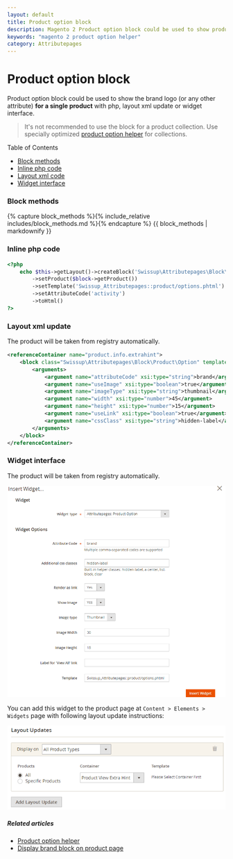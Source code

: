 ```yaml
---
layout: default
title: Product option block
description: Magento 2 Product option block could be used to show product brand logo at product page
keywords: "magento 2 product option helper"
category: Attributepages
---
```


# Product option block

Product option block could be used to show the brand logo (or any other attribute)
**for a single product** with php, layout xml update or widget interface.

> It's not recommended to use the block for a product collection. Use specially optimized
> [product option helper](/m2/extensions/attributepages/widgets-and-blocks/product-option-helper)
> for collections.

Table of Contents

- [Block methods](#block-methods)
- [Inline php code](#inline-php-code)
- [Layout xml code](#layout-xml-update)
- [Widget interface](#widget-interface)

### Block methods

{% capture block_methods %}{% include_relative includes/block_methods.md %}{% endcapture %}
{{ block_methods | markdownify }}

### Inline php code

```php
<?php
    echo $this->getLayout()->createBlock('Swissup\Attributepages\Block\Product\Option')
        ->setProduct($block->getProduct())
        ->setTemplate('Swissup_Attributepages::product/options.phtml')
        ->setAttributeCode('activity')
        ->toHtml()
?>
```

### Layout xml update

The product will be taken from registry automatically.

```xml
<referenceContainer name="product.info.extrahint">
    <block class="Swissup\Attributepages\Block\Product\Option" template="Swissup_Attributepages::product/options.phtml" name="attributepage_brand">
        <arguments>
            <argument name="attributeCode" xsi:type="string">brand</argument>
            <argument name="useImage" xsi:type="boolean">true</argument>
            <argument name="imageType" xsi:type="string">thumbnail</argument>
            <argument name="width" xsi:type="number">45</argument>
            <argument name="height" xsi:type="number">15</argument>
            <argument name="useLink" xsi:type="boolean">true</argument>
            <argument name="cssClass" xsi:type="string">hidden-label</argument>
        </arguments>
    </block>
</referenceContainer>
```

### Widget interface

The product will be taken from registry automatically.

![Widget popup](/images/m2/attributepages/widgets-and-blocks/widget.png)

You can add this widget to the product page at `Content > Elements > Widgets` page with
following layout update instructions:

![Layout update instructions](/images/m2/attributepages/widgets-and-blocks/cms_widget_layout_updates.png)

##### Related articles

- [Product option helper](/m2/extensions/attributepages/widgets-and-blocks/product-option-helper/)
- [Display brand block on product page](/m2/extensions/attributepages/use-cases/brand-block-on-product-page/#inline-block-directive)
